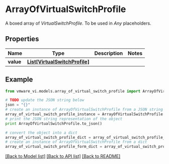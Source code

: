 # ArrayOfVirtualSwitchProfile

A boxed array of *VirtualSwitchProfile*. To be used in *Any* placeholders. 

## Properties
Name | Type | Description | Notes
------------ | ------------- | ------------- | -------------
**value** | [**List[VirtualSwitchProfile]**](VirtualSwitchProfile.md) |  | 

## Example

```python
from vmware_vi.models.array_of_virtual_switch_profile import ArrayOfVirtualSwitchProfile

# TODO update the JSON string below
json = "{}"
# create an instance of ArrayOfVirtualSwitchProfile from a JSON string
array_of_virtual_switch_profile_instance = ArrayOfVirtualSwitchProfile.from_json(json)
# print the JSON string representation of the object
print ArrayOfVirtualSwitchProfile.to_json()

# convert the object into a dict
array_of_virtual_switch_profile_dict = array_of_virtual_switch_profile_instance.to_dict()
# create an instance of ArrayOfVirtualSwitchProfile from a dict
array_of_virtual_switch_profile_form_dict = array_of_virtual_switch_profile.from_dict(array_of_virtual_switch_profile_dict)
```
[[Back to Model list]](../README.md#documentation-for-models) [[Back to API list]](../README.md#documentation-for-api-endpoints) [[Back to README]](../README.md)



